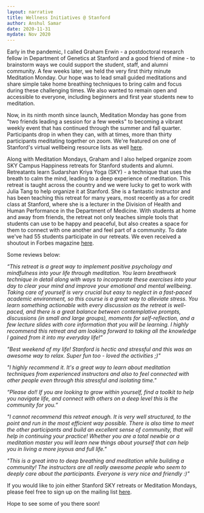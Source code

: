 ```yaml
---
layout: narrative
title: Wellness Initiatives @ Stanford
author: Anshul Samar
date: 2020-11-31
mydate: Nov 2020
---
```


Early in the pandemic, I called Graham Erwin - a postdoctoral research fellow in Department of Genetics at Stanford and a good friend of mine - to brainstorm ways we could support the student, staff, and alumni community. A few weeks later, we held the very first thirty minute Meditation Monday. Our hope was to lead small guided meditations and share simple take home breathing techniques to bring calm and focus during these challenging times. We also wanted to remain open and accessible to everyone, including beginners and first year students new to meditation. 

Now, in its ninth month since launch, Meditation Monday has gone from "two friends leading a session for a few weeks" to becoming a vibrant weekly event that has continued through the summer and fall quarter. Participants drop in when they can, with at times, more than thirty participants meditating together on zoom. We're featured on one of Stanford's virtual wellbeing resource lists as well <a href="https://vaden.stanford.edu/virtualwellbeing">here</a>.

Along with Meditation Mondays, Graham and I also helped organize zoom SKY Campus Happiness retreats for Stanford students and alumni. Retreatants learn Sudarshan Kriya Yoga (SKY) - a technique that uses the breath to calm the mind, leading to a deep experience of meditation. This retreat is taught across the country and we were lucky to get to work with Julia Tang to help organize it at Stanford. She is a fantastic instructor and has been teaching this retreat for many years,  most recently as a for credit class at Stanford, where she is a lecturer in the Division of Health and Human Performance in the Department of Medicine. With students at home and away from friends, the retreat not only teaches simple tools that students can use to be happy and peaceful, but also creates a space for them to connect with one another and feel part of a community. To date we've had 55 students participate in our retreats. We even received a shoutout in Forbes magazine <a href="https://www.forbes.com/sites/jessicagold/2020/09/02/how-to-decrease-back-to-college-anxiety-just-breathe">here</a>. 

Some reviews below:

*“This retreat is a great way to implement positive psychology and mindfulness into your life through meditation. You learn breathwork technique in detail along with ways to incorporate these exercises into your day to clear your mind and improve your emotional and mental wellbeing. Taking care of yourself is very crucial but easy to neglect in a fast-paced academic environment, so this course is a great way to alleviate stress. You learn something actionable with every discussion as the retreat is well-paced, and there is a great balance between contemplative prompts, discussions (in small and large groups), moments for self-reflection, and a few lecture slides with core information that you will be learning. I highly recommend this retreat and am looking forward to taking all the knowledge I gained from it into my everyday life!”*

*"Best weekend of my life! Stanford is hectic and stressful and this was an awesome way to relax. Super fun too - loved the activities ;)"*

*"I highly recommend it. It's a great way to learn about meditation techniques from experienced instructors and also to feel connected with other people even through this stressful and isolating time."*

*“Please do!! If you are looking to grow within yourself, find a toolkit to help you navigate life, and connect with others on a deep level this is the community for you.”*

*"I cannot recommend this retreat enough. It is very well structured, to the point and run in the most efficient way possible. There is also time to meet the other participants and build an excellent sense of community, that will help in continuing your practice! Whether you are a total newbie or a meditation master you will learn new things about yourself that can help you in living a more joyous and full life."*

*"This is a great intro to deep breathing and meditation while building a community! The instructors are all really awesome people who seem to deeply care about the participants. Everyone is very nice and friendly :)"*

If you would like to join either Stanford SKY retreats or Meditation Mondays, please feel free to sign up on the mailing list <a href="https://tinyurl.com/stanfordmeditates">here</a>. 

Hope to see some of you there soon!



